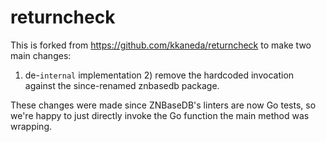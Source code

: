 # returncheck

This is forked from https://github.com/kkaneda/returncheck to make two main changes:
  1) de-`internal` implementation
	2) remove the hardcoded invocation against the since-renamed znbasedb package.

These changes were made since ZNBaseDB's linters are now Go tests, so we're happy to just directly invoke the Go function the main method was wrapping.
